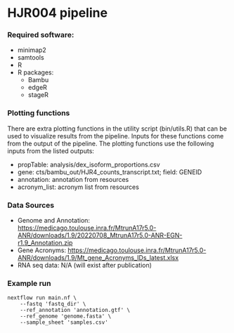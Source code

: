 # HJR004 pipeline

### Required software:
 - minimap2
 - samtools
 - R
 - R packages:
    - Bambu
    - edgeR
    - stageR

### Plotting functions

There are extra plotting functions in the utility script (bin/utils.R) that can be used to visualize results from the pipeline. Inputs for these functions come from the output of the pipeline. The plotting functions use the following inputs from the listed outputs:

 - propTable: analysis/dex_isoform_proportions.csv
 - gene: cts/bambu_out/HJR4_counts_transcript.txt; field: GENEID
 - annotation: annotation from resources
 - acronym_list: acronym list from resources

### Data Sources

 - Genome and Annotation: https://medicago.toulouse.inra.fr/MtrunA17r5.0-ANR/downloads/1.9/20220708_MtrunA17r5.0-ANR-EGN-r1.9_Annotation.zip
 - Gene Acronyms: https://medicago.toulouse.inra.fr/MtrunA17r5.0-ANR/downloads/1.9/Mt_gene_Acronyms_IDs_latest.xlsx
 - RNA seq data: N/A (will exist after publication)

### Example run

```
nextflow run main.nf \
    --fastq 'fastq_dir' \
    --ref_annotation 'annotation.gtf' \
    --ref_genome 'genome.fasta' \
    --sample_sheet 'samples.csv'
```

